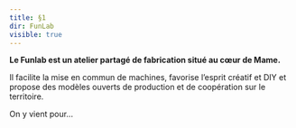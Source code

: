 ```yaml
---
title: §1
dir: FunLab
visible: true
---
```

**Le Funlab est un atelier partagé de fabrication situé au cœur de Mame.** 

Il facilite la mise en commun de machines, favorise l’esprit créatif et DIY et propose des modèles ouverts de production et de coopération sur le territoire.

On y vient pour...